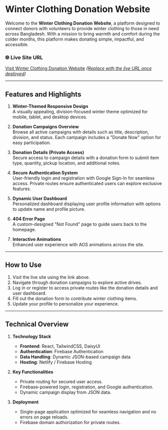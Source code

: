 # **Winter Clothing Donation Website**

Welcome to the **Winter Clothing Donation Website**, a platform designed to connect donors with volunteers to provide winter clothing to those in need across Bangladesh. With a mission to bring warmth and comfort during the colder months, this platform makes donating simple, impactful, and accessible.

### 🌐 **Live Site URL**  
[Visit Winter Clothing Donation Website](#) *([Replace with the live URL once deployed](https://clothing-donation-d23d4.web.app/))*

---

## **Features and Highlights**
1. **Winter-Themed Responsive Design**  
   A visually appealing, division-focused winter theme optimized for mobile, tablet, and desktop devices.

2. **Donation Campaigns Overview**  
   Browse all active campaigns with details such as title, description, division, and status. Each campaign includes a "Donate Now" option for easy participation.

3. **Donation Details (Private Access)**  
   Secure access to campaign details with a donation form to submit item type, quantity, pickup location, and additional notes.

4. **Secure Authentication System**  
   User-friendly login and registration with Google Sign-In for seamless access. Private routes ensure authenticated users can explore exclusive features.

5. **Dynamic User Dashboard**  
   Personalized dashboard displaying user profile information with options to update name and profile picture.

6. **404 Error Page**  
   A custom-designed "Not Found" page to guide users back to the homepage.

7. **Interactive Animations**  
   Enhanced user experience with AOS animations across the site.

---

## **How to Use**
1. Visit the live site using the link above.  
2. Navigate through donation campaigns to explore active drives.  
3. Log in or register to access private routes like the donation details and user dashboard.  
4. Fill out the donation form to contribute winter clothing items.  
5. Update your profile to personalize your experience.

---

## **Technical Overview**
1. **Technology Stack**  
   - **Frontend**: React, TailwindCSS, DaisyUI  
   - **Authentication**: Firebase Authentication  
   - **Data Handling**: Dynamic JSON-based campaign data  
   - **Hosting**: Netlify / Firebase Hosting

2. **Key Functionalities**  
   - Private routing for secured user access.  
   - Firebase-powered login, registration, and Google authentication.  
   - Dynamic campaign display from JSON data.  

3. **Deployment**  
   - Single-page application optimized for seamless navigation and no errors on page reloads.  
   - Firebase domain authorization for private routes.  



